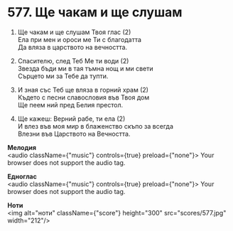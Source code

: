 # 577. Ще чакам и ще слушам

1. Ще чакам и ще слушам Твоя глас (2)  
Ела при мен и ороси ме Ти с благодатта  
Да вляза в царството на вечността.  

2. Спасителю, след Теб Ме ти води (2)  
Звезда бъди ми в тая тъмна нощ и ми свети  
Сърцето ми за Тебе да тупти.  

3. И зная със Теб ще вляза в горний храм (2)  
Където с песни славословия във Твоя дом  
Ще пеем ний пред Белия престол.  

4. Ще кажеш: Верний рабе, ти ела (2)  
И влез във моя мир в блаженство скъпо за всегда  
Влезни във Царството на Вечността.

**Мелодия**  
<audio className={"music"} controls={true} preload={"none"}>
    <source src="mp3/577.mp3" type="audio/mpeg"/>
    Your browser does not support the audio tag.
</audio>

**Едноглас**  
<audio className={"music"} controls={true} preload={"none"}>
    <source src="transp/577.mp3" type="audio/mpeg"/>
    Your browser does not support the audio tag.
</audio>

**Ноти**  
<img alt="ноти" className={"score"} height="300" src="scores/577.jpg" width="212"/>
